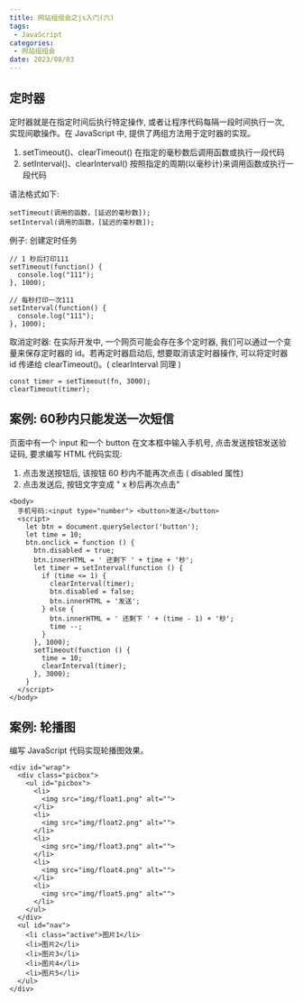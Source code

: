 ```yaml
---
title: 网站组组会之js入门(六)
tags: 
 - JavaScript
categories:
 - 网站组组会
date: 2023/08/03
---
```


## 定时器
定时器就是在指定时间后执行特定操作, 或者让程序代码每隔一段时间执行一次, 实现间歇操作。在 JavaScript 中, 提供了两组方法用于定时器的实现。
1. setTimeout()、clearTimeout() 在指定的毫秒数后调用函数或执行一段代码
2. setInterval()、clearInterval() 按照指定的周期(以毫秒计)来调用函数成执行一段代码    

语法格式如下:
```
setTimeout(调用的函数，[延迟的毫秒数]);
setInterval(调用的函数，[延迟的毫秒数]);
```
例子: 创建定时任务  
``` 
// 1 秒后打印111
setTimeout(function() {
  console.log("111");
}, 1000);

// 每秒打印一次111
setInterval(function() {
  console.log("111");
}, 1000);
```
取消定时器: 在实际开发中, 一个网页可能会存在多个定时器, 我们可以通过一个变量来保存定时器的 id。若再定时器启动后, 想要取消该定时器操作, 可以将定时器 id 传递给 clearTimeout()。( clearInterval 同理 )
```
const timer = setTimeout(fn, 3000);
clearTimeout(timer);
```

## 案例: 60秒内只能发送一次短信
页面中有一个 input 和一个 button 在文本框中输入手机号, 点击发送按钮发送验证码, 要求编写 HTML 代码实现:    
1. 点击发送按钮后, 该按钮 60 秒内不能再次点击 ( disabled 属性)
2. 点击发送后, 按钮文字变成 " x 秒后再次点击"
```
<body>
  手机号码:<input type="number"> <button>发送</button>
  <script>
    let btn = document.querySelector('button');
    let time = 10;
    btn.onclick = function () {
      btn.disabled = true;
      btn.innerHTML = ' 还剩下 ' + time + '秒';
      let timer = setInterval(function () {
        if (time <= 1) {
          clearInterval(timer);
          btn.disabled = false;
          btn.innerHTML = '发送';
        } else {
          btn.innerHTML = ' 还剩下 ' + (time - 1) + '秒';
          time --;
        }
      }, 1000);
      setTimeout(function () {
        time = 10;
        clearInterval(timer);
      }, 3000);
    }
  </script>
</body>
```

## 案例: 轮播图
编写 JavaScript 代码实现轮播图效果。

```
<div id="wrap">
  <div class="picbox">
    <ul id="picbox">
      <li>
        <img src="img/float1.png" alt="">
      </li>
      <li>
        <img src="img/float2.png" alt="">
      </li>
      <li>
        <img src="img/float3.png" alt="">
      </li>
      <li>
        <img src="img/float4.png" alt="">
      </li>
      <li>
        <img src="img/float5.png" alt="">
      </li>
    </ul>
  </div>
  <ul id="nav">
    <li class="active">图片1</li>
    <li>图片2</li>
    <li>图片3</li>
    <li>图片4</li>
    <li>图片5</li>
  </ul>
</div>
```


